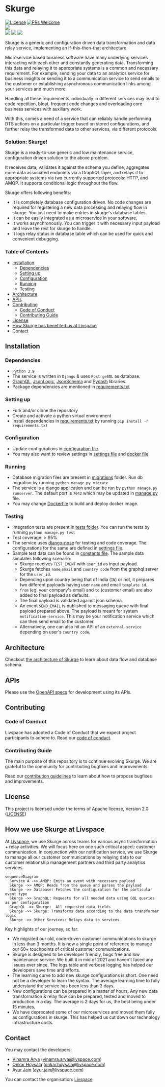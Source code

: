 # Skurge 
[![License](https://img.shields.io/badge/License-Apache_2.0-blue.svg)](LICENSE.txt) [![PRs Welcome](https://img.shields.io/badge/PRs-welcome-brightgreen.svg)](resources/contributing.md)
<br />[![](https://img.shields.io/badge/code--coverage-95%25-brightgreen)](coverage.xml)
<br />![](https://img.shields.io/badge/Python-3.9-green) ![](https://img.shields.io/badge/Django-2.2-green) ![](https://img.shields.io/badge/PostgreSQL-12-blue)

Skurge is a generic and configuration driven data transformation and data relay service, implementing an if-this-then-that architecture.

Microservice based business software have many underlying services interacting with each other and constantly generating data. 
Transforming this data and relaying it to appropriate systems is a common and necessary requirement.
For example, sending your data to an analytics service for business insights or sending it to a communication service to send emails to the customer
or establishing asynchronous communication links among your services and much more.

Handling all these requirements individually in different services may lead to code repetition, bloat, frequent code changes and overloading core business services with auxiliary work.

With this, comes a need of a service that can reliably handle performing DTS actions on a particular trigger based on stored configurations, and further relay the transformed data to other services, via different protocols.


### Solution: Skurge!
Skurge is a ready-to-use generic and low maintenance service, configuration driven solution to the above problem.

It receives data, validates it against the schema you define, aggregates more data associated endpoints via a GraphQL layer, and relays it to appropriate systems via two currently supported protocols: HTTP, and AMQP. It supports conditional logic throughout the flow. 

Skurge offers following benefits:
* It is completely database configuration driven. No code changes are required for registering a new data processing and relaying flow in skurge. You just need to make entries in skurge's database tables. 
* It can be easily integrated as a microservice in your software.
* It works asynchronously. You can trigger it with necessary input payload and leave the rest for skurge to handle.
* It logs relay status in database table which can be used for quick and convenient debugging.


### Table of Contents
* [Installation](#Installation)
  * [Dependencies](#Dependencies)
  * [Setting up](#Setting-up)
  * [Configuration](#Configuration)
  * [Running](#Running)
  * [Testing](#Testing)
* [Architecture](#Architecture)
* [APIs](#APIs)
* [Contributing](#Contributing)
  * [Code of Conduct](#Code-of-Conduct)
  * [Contributing Guide](#Contributing-Guide)
* [License](#License)
* [How Skurge has benefited us at Livspace](#How-Skurge-has-benefited-us-at-Livspace)
* [Contact](#Contact)


## Installation


### Dependencies
* `Python 3.9`
* The service is written in `Django` & uses `PostrgeSQL` as database.
* [GraphQL](https://graphql.org/), [JsonLogic](https://jsonlogic.com/), [JsonSchema](https://json-schema.org/) and [Pydash](https://pydash.readthedocs.io/en/latest/) libraries.
* Package dependencies are mentioned in [requirements.txt](requirements.txt)

### Setting up
* Fork and/or clone the repository
* Create and activate a python virtual environment
* Install dependencies in [requirements.txt](requirements.txt) by running `pip install -r requirements.txt`

### Configuration
* Update configurations in [configuration file](webapp/conf/env/conf.py).
* You may also want to review settings in [settings file](webapp/conf/settings.py) and [docker file](Dockerfile).

### Running
* Database migration files are present in [migrations](webapp/apps/skurge/migrations) folder. Run db migration by running `python manage.py migrate`
* The service is a django application and can be run by `python manage.py runserver`. The default port is `7042` which may be updated in [manage.py](manage.py) file.
* You may change [Dockerfile](Dockerfile) to build and deploy docker image.

### Testing
* Integration tests are present in [tests folder](webapp/apps/skurge/tests). You can run the tests by running `python manage.py test`
* Test coverage: > 95%
* The service uses [django-nose](https://pypi.org/project/django-nose/) for testing and code coverage. The configurations for the same are defined in [settings file](webapp/conf/settings.py).
* Sample test data can be found in [constants file](webapp/apps/skurge/tests/common/constants.py). The sample data simulates following scenario:
  * Skurge receives `TEST_EVENT` with `user_id` as input payload.
  * Skurge fetches `name`,`email` and `country code` from the graphql server for the `user_id`.
  * Depending upon country being that of India (`IN`) or not, it prepares two different payloads having user `name` and email `template id`.
  * `from` (eg. your company's email) and `to` (customer email) are also added to final payload as defaults.
  * The final payload is validated against json schema.
  * An event `SEND_EMAIL` is published to messaging queue with final payload prepared above. The payload is meant for system `notification-service`. This may be your notification service which can then send email to the customer.
  * Alternatively, one can also hit an API of an `external-service` depending on user's `country code`.

## Architecture
Checkout [the architecture of Skurge](resources/architecture.md) to learn about data flow and database schema.

## APIs
Please use the [OpenAPI specs](resources/apis.md) for development using its APIs.


## Contributing

### Code of Conduct
Livspace has adopted a Code of Conduct that we expect project participants to adhere to. Read our [code of conduct](resources/code_of_conduct.md).

### Contributing Guide
The main purpose of this repository is to continue evolving Skurge. We are grateful to the community for contributing bugfixes and improvements.

Read our [contribution guidelines](resources/contributing.md) to learn about how to propose bugfixes and improvements.

## License
This project is licensed under the terms of Apache license, Version 2.0 ([LICENSE](LICENSE.txt))

## How we use Skurge at Livspace
At [Livspace](https://www.livspace.com/), we use Skurge across teams for various async transformation + relay activities. We will focus here on one such critical aspect: customer communication. In conjunction with our notification service, we use Skurge to manage all our customer communications by relaying data to our customer relationship management partners and third party analytics services. 

```mermaid
sequenceDiagram
  Service A ->> AMQP: Emits an event with necessary payload
  Skurge ->> AMQP: Reads from the queue and parses the payload
  Skurge ->> Database: Fetches the configuration for the particular event type
  Skurge ->> GraphQL: Requests for all needed data using GQL queries as per configuration
  GraphQL ->> Skurge:  All requested data fields
  Skurge ->> Skurge: Transforms data according to the data transformer logic
  Skurge ->> Other Services: Relays data to services
 ```

Key highlights of our journey, so far:
* We migrated our old, code-driven customer communications to skurge in less than 3 months. It is now a single point of reference to manage our 60+ touchpoints of critical customer communications. 
* Skurge is designed to be developer friendly, bugs free and low maintenance service. We built it in mid of 2021 and haven't faced any issues ever since. The logs table and verbose logging has helped our developers save time and efforts. 
* The learning curve to add new skurge configurations is short. One need not be a developer to learn the syntax. The average learning time to fully understand the service has been less than 3 days.
* New configurations can be prepared in a matter of hours. Any new data transformation & relay flow can be prepared, tested and moved to production in a day. The average is 2 days for us, the best being under 15 minutes.
* We have deprecated some of our microservices and moved them fully as configurations in skurge. This has helped us cut down our technology infrastructure costs.


## Contact
You may contact the developers:
* [Vinamra Arya](https://github.com/vinamraarya-livspace) (vinamra.arya@livspace.com)
* [Onkar Hoysala](https://github.com/onkarhoysalalivspace) (onkar.hoysala@livspace.com)
* [Ayur Jain](https://github.com/aj95) (ayur.jain@livspace.com)

You can contact the organisation: [Livspace](https://www.livspace.com/in/contact-us)
